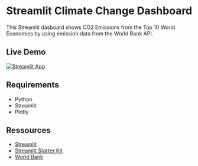 # Streamlit Climate Change Dashboard

This Streamlit dasboard shows CO2 Emissions from the Top 10 World Economies by using emission data from the World Bank API.


## Live Demo

[![Streamlit App](https://static.streamlit.io/badges/streamlit_badge_black_white.svg)](https://marcus-repo-climate-change-app-climate-change-app-lq5rw1.streamlit.app/)


## Requirements
- Python
- Streamlit
- Plotly

## Ressources
- [Streamlit](https://streamlit.io/)
- [Streamlit Starter Kit](https://app-starter-kit.streamlit.app/)
- [World Bank](https://data.worldbank.org/indicator)
